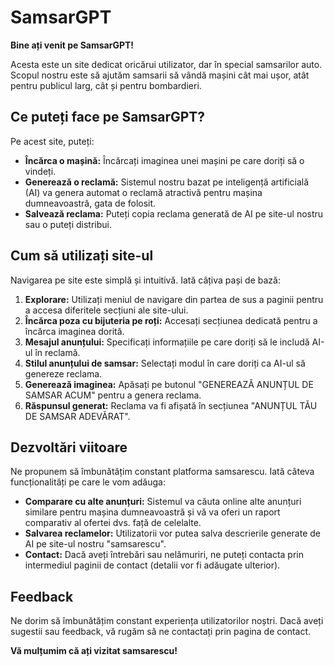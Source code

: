 # SamsarGPT

**Bine ați venit pe SamsarGPT!**

Acesta este un site dedicat oricărui utilizator, dar în special samsarilor auto. Scopul nostru este să ajutăm samsarii să vândă mașini cât mai ușor, atât pentru publicul larg, cât și pentru bombardieri.

## Ce puteți face pe SamsarGPT?

Pe acest site, puteți:

* **Încărca o mașină:** Încărcați imaginea unei mașini pe care doriți să o vindeți.
* **Generează o reclamă:** Sistemul nostru bazat pe inteligență artificială (AI) va genera automat o reclamă atractivă pentru mașina dumneavoastră, gata de folosit.
* **Salvează reclama:** Puteți copia reclama generată de AI pe site-ul nostru sau o puteți distribui.

## Cum să utilizați site-ul

Navigarea pe site este simplă și intuitivă. Iată câțiva pași de bază:

1. **Explorare:** Utilizați meniul de navigare din partea de sus a paginii pentru a accesa diferitele secțiuni ale site-ului.
2. **Încărca poza cu bijuteria pe roți:** Accesați secțiunea dedicată pentru a încărca imaginea dorită.
3. **Mesajul anunțului:** Specificați informațiile pe care doriți să le includă AI-ul în reclamă.
4. **Stilul anunțului de samsar:** Selectați modul în care doriți ca AI-ul să genereze reclama.
5. **Generează imaginea:** Apăsați pe butonul "GENEREAZĂ ANUNȚUL DE SAMSAR ACUM" pentru a genera reclama.
6. **Răspunsul generat:** Reclama va fi afișată în secțiunea "ANUNȚUL TĂU DE SAMSAR ADEVĂRAT".

## Dezvoltări viitoare

Ne propunem să îmbunătățim constant platforma samsarescu. Iată câteva funcționalități pe care le vom adăuga:

* **Comparare cu alte anunțuri:** Sistemul va căuta online alte anunțuri similare pentru mașina dumneavoastră și vă va oferi un raport comparativ al ofertei dvs. față de celelalte.
* **Salvarea reclamelor:** Utilizatorii vor putea salva descrierile generate de AI pe site-ul nostru "samsarescu".
* **Contact:** Dacă aveți întrebări sau nelămuriri, ne puteți contacta prin intermediul paginii de contact (detalii vor fi adăugate ulterior).

## Feedback

Ne dorim să îmbunătățim constant experiența utilizatorilor noștri. Dacă aveți sugestii sau feedback, vă rugăm să ne contactați prin pagina de contact.

**Vă mulțumim că ați vizitat samsarescu!**
